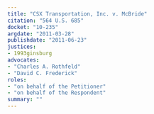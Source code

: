 ```yaml
---
title: "CSX Transportation, Inc. v. McBride"
citation: "564 U.S. 685"
docket: "10-235"
argdate: "2011-03-28"
publishdate: "2011-06-23"
justices:
- 1993ginsburg
advocates:
- "Charles A. Rothfeld"
- "David C. Frederick"
roles:
- "on behalf of the Petitioner"
- "on behalf of the Respondent"
summary: ""
---
```


